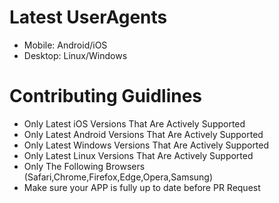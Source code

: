 # Latest UserAgents
- Mobile: Android/iOS
- Desktop: Linux/Windows

# Contributing Guidlines
- Only Latest iOS Versions That Are Actively Supported
- Only Latest Android Versions That Are Actively Supported
- Only Latest Windows Versions That Are Actively Supported
- Only Latest Linux Versions That Are Actively Supported
- Only The Following Browsers (Safari,Chrome,Firefox,Edge,Opera,Samsung)
- Make sure your APP is fully up to date before PR Request
